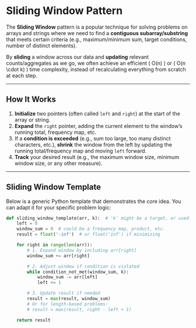 # Sliding Window Pattern

The **Sliding Window** pattern is a popular technique for solving problems on arrays and strings where we need to find a **contiguous subarray/substring** that meets certain criteria (e.g., maximum/minimum sum, target conditions, number of distinct elements). 

By **sliding** a window across our data and **updating** relevant counts/aggregates as we go, we often achieve an efficient \( O(n) \) or \( O(n \cdot k) \) time complexity, instead of recalculating everything from scratch at each step.

---

## How It Works

1. **Initialize** two pointers (often called `left` and `right`) at the start of the array or string.
2. **Expand** the `right` pointer, adding the current element to the window’s running total, frequency map, etc.
3. If a **condition is exceeded** (e.g., sum too large, too many distinct characters, etc.), **shrink** the window from the left by updating the running total/frequency map and moving `left` forward.
4. **Track** your desired result (e.g., the maximum window size, minimum window size, or any other measure).

---

## Sliding Window Template

Below is a generic Python template that demonstrates the core idea. You can adapt it for your specific problem logic:

```python
def sliding_window_template(arr, k):  # 'k' might be a target, or used in a condition
    left = 0
    window_sum = 0  # could be a frequency map, product, etc.
    result = float('-inf')  # or float('inf') if minimizing

    for right in range(len(arr)):
        # 1. Expand window by including arr[right]
        window_sum += arr[right]

        # 2. Adjust window if condition is violated
        while condition_not_met(window_sum, k):
            window_sum -= arr[left]
            left += 1

        # 3. Update result if needed
        result = max(result, window_sum)
        # Or for length-based problems:
        # result = max(result, right - left + 1)

    return result
